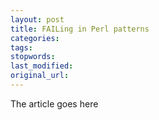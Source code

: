 ```yaml
---
layout: post
title: FAILing in Perl patterns
categories:
tags:
stopwords:
last_modified:
original_url:
---
```


The article goes here

